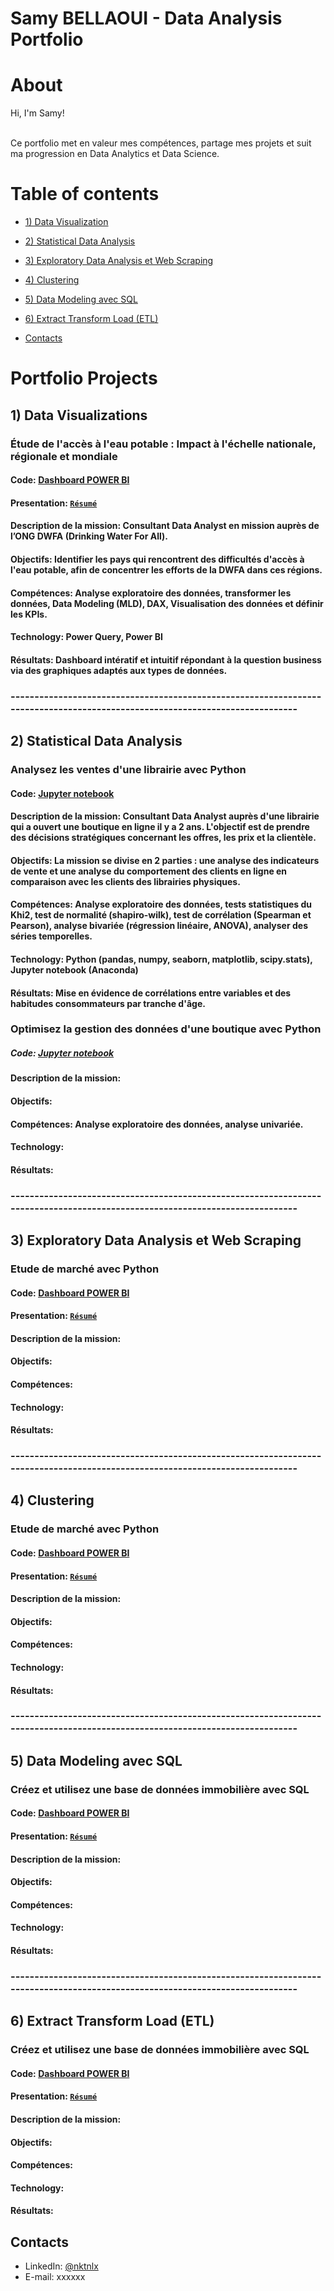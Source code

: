 # Samy BELLAOUI - Data Analysis Portfolio 

# About

Hi, I'm Samy! 

<br>
Ce portfolio met en valeur mes compétences, partage mes projets et suit ma progression en Data Analytics et Data Science.
<br>
  
# Table of contents
- [1) Data Visualization](#1-data-visualizations)
- [2) Statistical Data Analysis](#2-Statistical-Data-Analysis)
- [3) Exploratory Data Analysis et Web Scraping](#3-Exploratory-Data-Analysis-et-Web-Scraping)
- [4) Clustering](#4-Clustering)
- [5) Data Modeling avec SQL](#5-Data-Modeling-avec-SQL)
- [6) Extract Transform Load (ETL)](#6-Extract-Transform-Load-ETL)

- [Contacts](#contacts)

# Portfolio Projects
## <span class="blue-text">1) Data Visualizations</span>
### Étude de l'accès à l'eau potable : Impact à l'échelle nationale, régionale et mondiale
#### **Code:** [Dashboard POWER BI](https://)
#### **Presentation:** [`Résumé`](https://github.com/SamyBELLAOUI/Portfolio_DATA_Projects/blob/main/Data%20Visualization_Dashboard/Bellaoui_Samy_3_presentation_042023.pdf)   
#### **Description de la mission:** Consultant Data Analyst en mission auprès de l’ONG DWFA (Drinking Water For All).
#### **Objectifs:** Identifier les pays qui rencontrent des difficultés d'accès à l'eau potable, afin de concentrer les efforts de la DWFA dans ces régions.
#### **Compétences:** Analyse exploratoire des données, transformer les données, Data Modeling (MLD), DAX, Visualisation des données et définir les KPIs.  
#### **Technology:** Power Query, Power BI    
#### **Résultats:** Dashboard intératif et intuitif répondant à la question business via des graphiques adaptés aux types de données.

### -----------------------------------------------------------------------------------------------------------------------------
## 2) Statistical Data Analysis
### Analysez les ventes d'une librairie avec Python
#### **Code:** [Jupyter notebook](https://github.com/SamyBELLAOUI/Portfolio_DATA_Projects/blob/main/Statistical%20Data%20Analysis/Analysez-les-ventes-d'une-librairie_Python.ipynb)
#### **Description de la mission:** Consultant Data Analyst auprès d'une librairie qui a ouvert une boutique en ligne il y a 2 ans. L'objectif est de prendre des décisions stratégiques concernant les offres, les prix et la clientèle.
#### **Objectifs:** La mission se divise en 2 parties : une analyse des indicateurs de vente et une analyse du comportement des clients en ligne en comparaison avec les clients des librairies physiques.
#### **Compétences:** Analyse exploratoire des données, tests statistiques du Khi2, test de normalité (shapiro-wilk), test de corrélation (Spearman et Pearson), analyse bivariée (régression linéaire, ANOVA), analyser des séries temporelles.
#### **Technology:** Python (pandas, numpy, seaborn, matplotlib, scipy.stats), Jupyter notebook (Anaconda)    
#### **Résultats:** Mise en évidence de corrélations entre variables et des habitudes consommateurs par tranche d'âge.

### Optimisez la gestion des données d'une boutique avec Python 
##### **Code:** [Jupyter notebook](https://github.com/SamyBELLAOUI/Portfolio_DATA_Projects/blob/main/Statistical%20Data%20Analysis/Optimisez%20la%20gestion%20des%20donn%C3%A9es%20d'une%20boutique%20avec%20Python.ipynb)
#### **Description de la mission:** 
#### **Objectifs:** 
#### **Compétences:** Analyse exploratoire des données, analyse univariée.
#### **Technology:** 
#### **Résultats:** 

### -----------------------------------------------------------------------------------------------------------------------------

## 3) Exploratory Data Analysis et Web Scraping
### Etude de marché avec Python
#### **Code:** [Dashboard POWER BI](https://github.com/SamyBELLAOUI/Portfolio_DATA_Projects/blob/main/Clustering/Etude%20de%20march%C3%A9%20avec%20Python_Clustering_Visualisations.ipynb)
#### **Presentation:** [`Résumé`](https://github.com/SamyBELLAOUI/Portfolio_DATA_Projects/blob/main/Clustering/Etude%20de%20march%C3%A9%20avec%20Python_Pr%C3%A9sentation.pdf)   
#### **Description de la mission:** 
#### **Objectifs:** 
#### **Compétences:** 
#### **Technology:** 
#### **Résultats:** 

### -----------------------------------------------------------------------------------------------------------------------------

## 4) Clustering
### Etude de marché avec Python
#### **Code:** [Dashboard POWER BI](https://github.com/SamyBELLAOUI/Portfolio_DATA_Projects/blob/main/Clustering/Etude%20de%20march%C3%A9%20avec%20Python_Clustering_Visualisations.ipynb)
#### **Presentation:** [`Résumé`](https://github.com/SamyBELLAOUI/Portfolio_DATA_Projects/blob/main/Clustering/Etude%20de%20march%C3%A9%20avec%20Python_Pr%C3%A9sentation.pdf)   
#### **Description de la mission:** 
#### **Objectifs:** 
#### **Compétences:** 
#### **Technology:** 
#### **Résultats:** 

### -----------------------------------------------------------------------------------------------------------------------------

## 5) Data Modeling avec SQL
### Créez et utilisez une base de données immobilière avec SQL
#### **Code:** [Dashboard POWER BI](https://github.com/SamyBELLAOUI/Portfolio_DATA_Projects/blob/main/Clustering/Etude%20de%20march%C3%A9%20avec%20Python_Clustering_Visualisations.ipynb)
#### **Presentation:** [`Résumé`](https://github.com/SamyBELLAOUI/Portfolio_DATA_Projects/blob/main/Clustering/Etude%20de%20march%C3%A9%20avec%20Python_Pr%C3%A9sentation.pdf)   
#### **Description de la mission:** 
#### **Objectifs:** 
#### **Compétences:** 
#### **Technology:** 
#### **Résultats:** 

### -----------------------------------------------------------------------------------------------------------------------------

## 6) Extract Transform Load (ETL)
### Créez et utilisez une base de données immobilière avec SQL
#### **Code:** [Dashboard POWER BI](https://github.com/SamyBELLAOUI/Portfolio_DATA_Projects/blob/main/Clustering/Etude%20de%20march%C3%A9%20avec%20Python_Clustering_Visualisations.ipynb)
#### **Presentation:** [`Résumé`](https://github.com/SamyBELLAOUI/Portfolio_DATA_Projects/blob/main/Clustering/Etude%20de%20march%C3%A9%20avec%20Python_Pr%C3%A9sentation.pdf)   
#### **Description de la mission:** 
#### **Objectifs:** 
#### **Compétences:** 
#### **Technology:** 
#### **Résultats:** 



## Contacts
- LinkedIn: [@nktnlx](https)
- E-mail: xxxxxx
